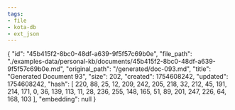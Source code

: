```yaml
---
tags:
- file
- kota-db
- ext_json
---
```

{
  "id": "45b415f2-8bc0-48df-a639-9f5f57c69b0e",
  "file_path": "./examples-data/personal-kb/documents/45b415f2-8bc0-48df-a639-9f5f57c69b0e.md",
  "original_path": "/generated/doc-093.md",
  "title": "Generated Document 93",
  "size": 202,
  "created": 1754608242,
  "updated": 1754608242,
  "hash": [
    220,
    88,
    25,
    12,
    209,
    242,
    205,
    218,
    32,
    212,
    45,
    191,
    214,
    171,
    0,
    36,
    139,
    113,
    11,
    28,
    236,
    255,
    148,
    165,
    51,
    89,
    201,
    247,
    226,
    64,
    168,
    103
  ],
  "embedding": null
}